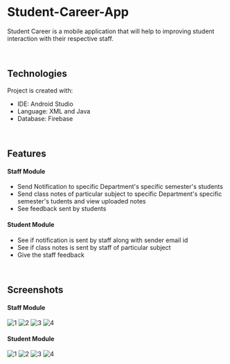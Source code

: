 # Student-Career-App
Student Career is a mobile application that will help to improving student interaction with their respective staff.

&nbsp;
## Technologies

Project is created with:

* IDE: Android Studio
* Language: XML and Java
* Database: Firebase

&nbsp;
## Features

#### Staff Module

* Send Notification to specific Department's specific semester's students
* Send class notes of particular subject to specific Department's specific semester's tudents and view uploaded notes
* See feedback sent by students

#### Student Module

* See if notification is sent by staff along with sender email id
* See if class notes is sent by staff of particular subject
* Give the staff feedback

&nbsp;
## Screenshots

#### Staff Module

![1](https://github.com/Andro-Coder/StudentCareerApp/blob/main/app/src/main/res/drawable/faculty_profile.png)
![2](https://github.com/Andro-Coder/StudentCareerApp/blob/main/app/src/main/res/drawable/faculty_genral_notification.png)
![3](https://github.com/Andro-Coder/StudentCareerApp/blob/main/app/src/main/res/drawable/faculty_notes.png)
![4](https://github.com/Andro-Coder/StudentCareerApp/blob/main/app/src/main/res/drawable/faculty_feedback.png)


#### Student Module

![1](https://github.com/Andro-Coder/StudentCareerApp/blob/main/app/src/main/res/drawable/student_profile.png)
![2](https://github.com/Andro-Coder/StudentCareerApp/blob/main/app/src/main/res/drawable/student_genral_notification.png)
![3](https://github.com/Andro-Coder/StudentCareerApp/blob/main/app/src/main/res/drawable/student_notes.png)
![4](https://github.com/Andro-Coder/StudentCareerApp/blob/main/app/src/main/res/drawable/student_feedback.png)











